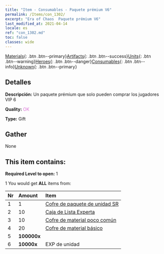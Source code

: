 ```yaml
---
title: "Item - Consumables - Paquete prémium V6"
permalink: /Items/con_1302/
excerpt: "Era of Chaos  Paquete prémium V6"
last_modified_at: 2021-04-14
locale: es
ref: "con_1302.md"
toc: false
classes: wide
---
```

 [Materials](/es/Items/){: .btn .btn--primary}[Artifacts](/es/Items/Artifacts/){: .btn .btn--success}[Units](/es/Items/Units/){: .btn .btn--warning}[Heroes](/es/Items/Heroes/){: .btn .btn--danger}[Consumables](/es/Items/Consumables/){: .btn .btn--info}[Unknown](/es/Items/Unknown/){: .btn .btn--primary}

## Detalles
 **Descripción:** Un paquete prémium que solo pueden comprar los jugadores VIP 6

 **Quality:** <span style="color: #DA70D6">OK</span>

 **Type:** Gift

## Gather

  None

## This item contains:

 **Required Level to open:** 1

 1 You would get **ALL** items  from:

  | Nr | Amount |     Item    |
  |:---|:-------|:------------|
  | 1 | 1 | [Cofre de paquete de unidad SR](/es/Items/con_1319/) | 
  | 2 | 10 | [Caja de Lista Experta](/es/Items/con_776/) | 
  | 3 | 10 | [Cofre de material poco común](/es/Items/con_757/) | 
  | 4 | 20 | [Cofre de material básico](/es/Items/con_756/) | 
  | 5 |  **100000x** | <i class="fas fa-coins"/> |  | 
  | 6 |  **10000x** | EXP de unidad |  | 
